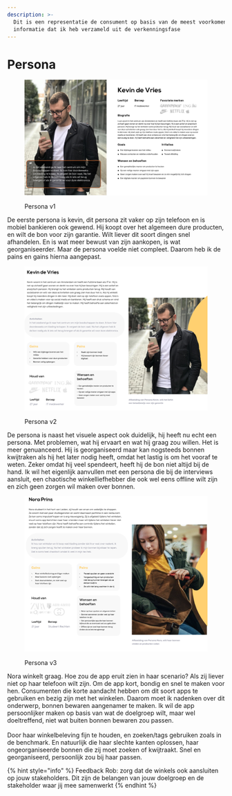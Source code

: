 ```yaml
---
description: >-
  Dit is een representatie de consument op basis van de meest voorkomende
  informatie dat ik heb verzameld uit de verkenningsfase
---
```


# Persona

<figure><img src="../.gitbook/assets/4 (2).png" alt=""><figcaption><p>Persona v1</p></figcaption></figure>

De eerste persona is kevin, dit persona zit vaker op zijn telefoon en is mobiel bankieren ook gewend. Hij koopt over het algemeen dure producten, en wilt de bon voor zijn garantie. Wilt liever dit soort dingen snel afhandelen. En is wat meer bewust van zijn aankopen, is wat georganiseerder. Maar de persona voelde niet compleet. Daarom heb ik de pains en gains hierna aangepast.&#x20;

<figure><img src="../.gitbook/assets/5 (1).png" alt=""><figcaption><p>Persona v2</p></figcaption></figure>

De persona is naast het visuele aspect ook duidelijk, hij heeft nu echt een persona. Met problemen, wat hij ervaart en wat hij graag zou willen. Het is meer genuanceerd. Hij is georganiseerd maar kan nogsteeds bonnen kwijtraken als hij het later nodig heeft, omdat het lastig is om het vooraf te weten. Zeker omdat hij veel spendeert, heeft hij de bon niet altijd bij de hand. Ik wil het eigenlijk aanvullen met een persona die bij de interviews aansluit, een chaotische winkelliefhebber die ook wel eens offline wilt zijn en zich geen zorgen wil maken over bonnen.&#x20;



<figure><img src="../.gitbook/assets/6 (1).png" alt=""><figcaption><p>Persona v3</p></figcaption></figure>

Nora winkelt graag. Hoe zou de app eruit zien in haar scenario? Als zij liever niet op haar telefoon wilt zijn. Om de app kort, bondig en snel te maken voor hen. Consumenten die korte aandacht hebben om dit soort apps te gebruiken en bezig zijn met het winkelen. Daarom moet ik nadenken over dit onderwerp, bonnen bewaren aangenamer te maken. Ik wil de app persoonlijker maken op basis van wat de doelgroep wilt, maar wel doeltreffend, niet wat buiten bonnen bewaren zou passen. \
\
Door haar winkelbeleving fijn te houden, en zoeken/tags gebruiken zoals in de benchmark. En natuurlijk die haar slechte kanten oplossen, haar ongeorganiseerde bonnen die zij moet zoeken of kwijtraakt. Snel en georganiseerd, persoonlijk zou bij haar passen.&#x20;

{% hint style="info" %}
Feedback Rob: zorg dat de winkels ook aansluiten op jouw stakeholders. Dit zijn de belangen van jouw doelgroep en de stakeholder waar jij mee samenwerkt
{% endhint %}
